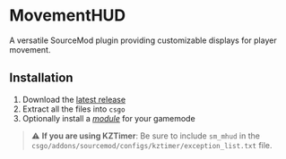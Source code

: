 # MovementHUD
A versatile SourceMod plugin providing customizable displays for player movement.

## **Installation**
1. Download the [latest release](https://github.com/Sikarii/movementhud/releases)
2. Extract all the files into `csgo`
3. Optionally install a [*module*](https://github.com/Sikarii/movementhud-misc) for your gamemode

> :warning: **If you are using KZTimer**: Be sure to include `sm_mhud` in the `csgo/addons/sourcemod/configs/kztimer/exception_list.txt` file.
